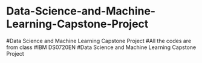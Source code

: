 # Data-Science-and-Machine-Learning-Capstone-Project
#Data Science and Machine Learning Capstone Project
#All the codes are from class 
#IBM DS0720EN
#Data Science and Machine Learning Capstone Project
